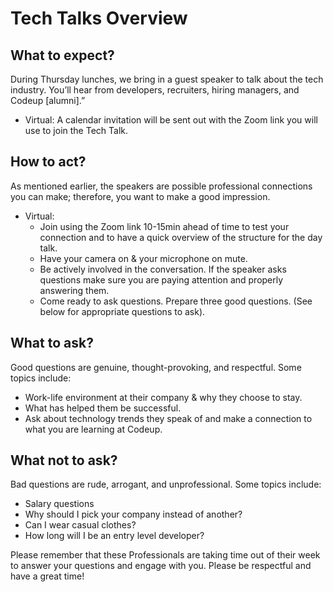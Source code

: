 # Tech Talks Overview

## What to expect?

During Thursday lunches, we bring in a guest speaker to talk about the tech industry.
You’ll hear from developers, recruiters, hiring managers, and Codeup [alumni].”

* Virtual: A calendar invitation will be sent out with the Zoom link you will use to join the Tech Talk.

## How to act?

As mentioned earlier, the speakers are possible professional connections you can make; therefore, you want to make a good impression.

* Virtual:
	* Join using the Zoom link 10-15min ahead of time to test your connection and to have a quick overview of the structure for the day talk.
	* Have your camera on & your microphone on mute.
	* Be actively involved in the conversation. If the speaker asks questions make sure you are paying attention and properly answering them.
	* Come ready to ask questions. Prepare three good questions. (See below for appropriate questions to ask).

## What to ask?

Good questions are genuine, thought-provoking, and respectful. Some topics include:

* Work-life environment at their company & why they choose to stay.
* What has helped them be successful.
* Ask about technology trends they speak of and make a connection to what you are learning at Codeup.

## What not to ask?

Bad questions are rude, arrogant, and unprofessional. Some topics include:

* Salary questions
* Why should I pick your company instead of another?
* Can I wear casual clothes?
* How long will I be an entry level developer?

Please remember that these Professionals are taking time out of their week to answer your questions and engage with you. Please be respectful and have a great time!

